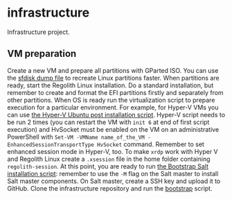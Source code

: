 # infrastructure

Infrastructure project.

## VM preparation

Create a new VM and prepare all partitions with GParted ISO. You can use the [sfdisk dump file](files/sda.sfdisk) to recreate Linux partitions faster.
When partitions are ready, start the Regolith Linux installation. Do a standard installation, but remember to create and format the EFI partitions firstly and separately from other partitions.
When OS is ready run the virtualization script to prepare execution for a particular environment. For example, for Hyper-V VMs you can use [the Hyper-V Ubuntu post installation script](script/files/hyper-v-ubuntu-post-installation.sh). Hyper-V script needs to be run 2 times (you can restart the VM with `init 6` at end of first script execution) and HvSocket must be enabled on the VM on an administrative PowerShell with `Set-VM -VMName name_of_the_VM -EnhancedSessionTransportType HvSocket` command. Remember to set enhanced session mode in Hyper-V, too.
To make `xrdp` work with Hyper V and Regolith Linux create a `.xsession` file in the home folder containing `regolith-session`.
At this point, you are ready to run [the Bootstrap Salt installation script](script/files/bootstrap-salt.sh): remember to use the `-M` flag on the Salt master to install Salt master components.
On Salt master, create a SSH key and upload it to GitHub. Clone the infrastructure repository and run the [bootstrap](script/bootstrap.sh) script.
